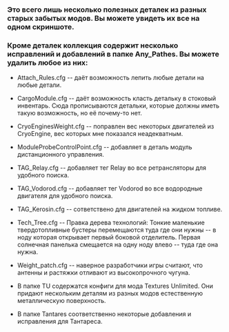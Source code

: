 ### Это всего лишь несколько полезных деталек из разных старых забытых модов. Вы можете увидеть их все на одном скриншоте.
### Кроме деталек коллекция содержит несколько исправлений и добавлений в папке Any_Pathes. Вы можете удалить любое из них:

- Attach_Rules.cfg -- даёт возможность лепить любые детали на любые детали.

- CargoModule.cfg -- даёт возможность класть детальку в стоковый инвентарь. Сюда прописываются детальки, которые должны иметь такую возможность, но её почему-то нет.

- CryoEnginesWeight.cfg -- поправлен вес некоторых двигателей из CryoEngine, вес которых мне показался неадекватным.

- ModuleProbeControlPoint.cfg -- добавляет в деталь модуль дистанционного управления.

- TAG_Relay.cfg -- добавляет тег Relay во все ретрансляторы для удобного поиска.

- TAG_Vodorod.cfg -- добавляет тег Vodorod во все водородные двигателя для удобного поиска.

- TAG_Kerosin.cfg -- сответствено для двигателей на жидком топливе.

- Tech_Tree.cfg -- Правка дерева технологий:
Тонкие маленькие твердотопливные бустеры перемещаются туда где они нужны -- в ноду которая открывает первый боковой отделитель.
Первая солнечная панелька смещается на одну ноду влево -- туда где она нужна.

- Weight_patch.cfg -- наверное разработчики игры считают, что антенны и растяжки отливают из высокопрочного чугуна.

- В папке TU содержатся конфиги для мода Textures Unlimited. Они придают нескольким деталям из разных модов естественную металлическую поверхность.

- В папке Tantares соответственно некоторые добавления и исправления для Тантареса.
 
